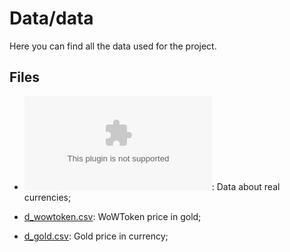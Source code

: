 # Data/data

Here you can find all the data used for the project.

## Files

- ![d_currency.csv](d_currency.csv): Data about real currencies;

- [d_wowtoken.csv](d_wowtoken.csv): WoWToken price in gold;

- [d_gold.csv](d_gold.csv): Gold price in currency;
